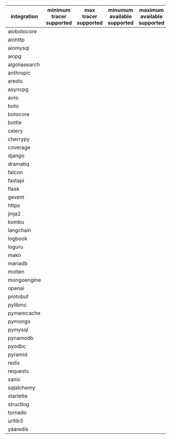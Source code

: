 | integration                    | minimum tracer supported       | max tracer supported           | minumum available supported    | maximum available supported    |
| ------------------------------ | ------------------------------ | ------------------------------ | ------------------------------ | ------------------------------ |
| aiobotocore                    |                                |                                |                                |                                |
| aiohttp                        |                                |                                |                                |                                |
| aiomysql                       |                                |                                |                                |                                |
| aiopg                          |                                |                                |                                |                                |
| algoliasearch                  |                                |                                |                                |                                |
| anthropic                      |                                |                                |                                |                                |
| aredis                         |                                |                                |                                |                                |
| asyncpg                        |                                |                                |                                |                                |
| avro                           |                                |                                |                                |                                |
| boto                           |                                |                                |                                |                                |
| botocore                       |                                |                                |                                |                                |
| bottle                         |                                |                                |                                |                                |
| celery                         |                                |                                |                                |                                |
| cherrypy                       |                                |                                |                                |                                |
| coverage                       |                                |                                |                                |                                |
| django                         |                                |                                |                                |                                |
| dramatiq                       |                                |                                |                                |                                |
| falcon                         |                                |                                |                                |                                |
| fastapi                        |                                |                                |                                |                                |
| flask                          |                                |                                |                                |                                |
| gevent                         |                                |                                |                                |                                |
| httpx                          |                                |                                |                                |                                |
| jinja2                         |                                |                                |                                |                                |
| kombu                          |                                |                                |                                |                                |
| langchain                      |                                |                                |                                |                                |
| logbook                        |                                |                                |                                |                                |
| loguru                         |                                |                                |                                |                                |
| mako                           |                                |                                |                                |                                |
| mariadb                        |                                |                                |                                |                                |
| molten                         |                                |                                |                                |                                |
| mongoengine                    |                                |                                |                                |                                |
| openai                         |                                |                                |                                |                                |
| protobuf                       |                                |                                |                                |                                |
| pylibmc                        |                                |                                |                                |                                |
| pymemcache                     |                                |                                |                                |                                |
| pymongo                        |                                |                                |                                |                                |
| pymysql                        |                                |                                |                                |                                |
| pynamodb                       |                                |                                |                                |                                |
| pyodbc                         |                                |                                |                                |                                |
| pyramid                        |                                |                                |                                |                                |
| redis                          |                                |                                |                                |                                |
| requests                       |                                |                                |                                |                                |
| sanic                          |                                |                                |                                |                                |
| sqlalchemy                     |                                |                                |                                |                                |
| starlette                      |                                |                                |                                |                                |
| structlog                      |                                |                                |                                |                                |
| tornado                        |                                |                                |                                |                                |
| urllib3                        |                                |                                |                                |                                |
| yaaredis                       |                                |                                |                                |                                |
